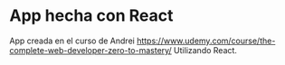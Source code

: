 # App hecha con React

App creada en el curso de Andrei https://www.udemy.com/course/the-complete-web-developer-zero-to-mastery/
Utilizando React.
